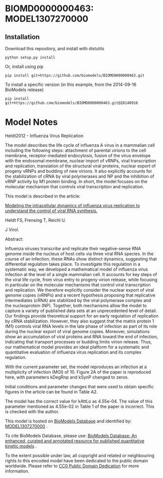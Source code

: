# BIOMD0000000463: MODEL1307270000

## Installation

Download this repository, and install with distutils

`python setup.py install`

Or, install using pip

`pip install git+https://github.com/biomodels/BIOMD0000000463.git`

To install a specific version (in this example, from the 2014-09-16 BioModels release)

`pip install git+https://github.com/biomodels/BIOMD0000000463.git@20140916`


# Model Notes


Heldt2012 - Influenza Virus Replication

The model describes the life cycle of influenza A virus in a mammalian cell
including the following steps: attachment of parental virions to the cell
membrane, receptor-mediated endocytosis, fusion of the virus envelope with the
endosomal membrane, nuclear import of vRNPs, viral transcription and
replication, translation of the structural viral proteins, nuclear export of
progeny vRNPs and budding of new virions. It also explicitly accounts for the
stabilization of cRNA by viral polymerases and NP and the inhibition of vRNP
activity by M1 protein binding. In short, the model focuses on the molecular
mechanism that controls viral transcription and replication.

This model is described in the article:

[Modeling the intracellular dynamics of influenza virus replication to
understand the control of viral RNA
synthesis.](http://identifiers.org/pubmed/22593159)

Heldt FS, Frensing T, Reichl U.

J Virol.

Abstract:

Influenza viruses transcribe and replicate their negative-sense RNA genome
inside the nucleus of host cells via three viral RNA species. In the course of
an infection, these RNAs show distinct dynamics, suggesting that differential
regulation takes place. To investigate this regulation in a systematic way, we
developed a mathematical model of influenza virus infection at the level of a
single mammalian cell. It accounts for key steps of the viral life cycle, from
virus entry to progeny virion release, while focusing in particular on the
molecular mechanisms that control viral transcription and replication. We
therefore explicitly consider the nuclear export of viral genome copies
(vRNPs) and a recent hypothesis proposing that replicative intermediates
(cRNA) are stabilized by the viral polymerase complex and the nucleoprotein
(NP). Together, both mechanisms allow the model to capture a variety of
published data sets at an unprecedented level of detail. Our findings provide
theoretical support for an early regulation of replication by cRNA
stabilization. However, they also suggest that the matrix protein 1 (M1)
controls viral RNA levels in the late phase of infection as part of its role
during the nuclear export of viral genome copies. Moreover, simulations show
an accumulation of viral proteins and RNA toward the end of infection,
indicating that transport processes or budding limits virion release. Thus,
our mathematical model provides an ideal platform for a systematic and
quantitative evaluation of influenza virus replication and its complex
regulation.

With the current parameter set, the model reproduces an infection at a
multiplicity of infection (MOI) of 10. Figure 2A of the paper is reproduced
here, with parameters kDegRnp and kSynP changed to zeros.

Initial conditions and parameter changes that were used to obtain specific
figures in the article can be found in Table A2.

The model has the correct value for kAttLo as 4.55e-04. The value of this
parameter mentioned as 4.55e-02 in Table 1 of the paper is incorrect. This is
checked with the author.

This model is hosted on [BioModels Database](http://www.ebi.ac.uk/biomodels/)
and identified by:
[MODEL1307270000](http://identifiers.org/biomodels.db/MODEL1307270000) .

To cite BioModels Database, please use: [BioModels Database: An enhanced,
curated and annotated resource for published quantitative kinetic
models](http://identifiers.org/pubmed/20587024) .

To the extent possible under law, all copyright and related or neighbouring
rights to this encoded model have been dedicated to the public domain
worldwide. Please refer to [CC0 Public Domain
Dedication](http://creativecommons.org/publicdomain/zero/1.0/) for more
information.


